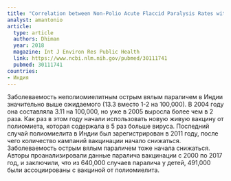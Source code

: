 ```yaml
---
title: "Correlation between Non-Polio Acute Flaccid Paralysis Rates with Pulse Polio Frequency in India"
analyst: amantonio
article:
  type: article
  authors: Dhiman
  year: 2018
  magazine: Int J Environ Res Public Health
  link: https://www.ncbi.nlm.nih.gov/pubmed/30111741
  pubmed: 30111741
countries:
- Индия
---
```


Заболеваемость неполиомиелитным острым вялым параличем в Индии значительно выше ожидаемого (13.3 вместо 1-2 на 100,000). В 2004 году она составляла 3.11 на 100,000, но уже в 2005 выросла более чем в 2 раза. Как раз в этом году начали использовать новую живую вакцину от полиомиета, которая содержала в 5 раз больше вируса.
Последний случай полиомиелита в Индии был зарегистрирован в 2011 году, после чего количество кампаний вакцинации начало снижаться. Заболеваемость острым вялым параличем тоже начала снижаться.
Авторы проанализировали данные паралича вакцинации с 2000 по 2017 год, и заключили, что из 640,000 случаев паралича у детей, 491,000 были ассоциированы с вакциной от полиомиелита.
